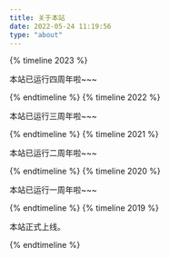 ```yaml
---
title: 关于本站
date: 2022-05-24 11:19:56
type: "about"
---
```


{% timeline 2023 %}

<!-- timeline 10-09 -->

本站已运行四周年啦~~~

<!-- endtimeline -->

{% endtimeline %}
{% timeline 2022 %}

<!-- timeline 10-09 -->

本站已运行三周年啦~~~

<!-- endtimeline -->

{% endtimeline %}
{% timeline 2021 %}

<!-- timeline 10-09 -->

本站已运行二周年啦~~~

<!-- endtimeline -->

{% endtimeline %}
{% timeline 2020 %}

<!-- timeline 10-09 -->

本站已运行一周年啦~~~

<!-- endtimeline -->

{% endtimeline %}
{% timeline 2019 %}

<!-- timeline 10-09 -->

本站正式上线。

<!-- endtimeline -->

{% endtimeline %}
